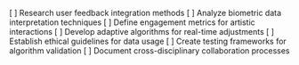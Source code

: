 [ ] Research user feedback integration methods
[ ] Analyze biometric data interpretation techniques
[ ] Define engagement metrics for artistic interactions
[ ] Develop adaptive algorithms for real-time adjustments
[ ] Establish ethical guidelines for data usage
[ ] Create testing frameworks for algorithm validation
[ ] Document cross-disciplinary collaboration processes